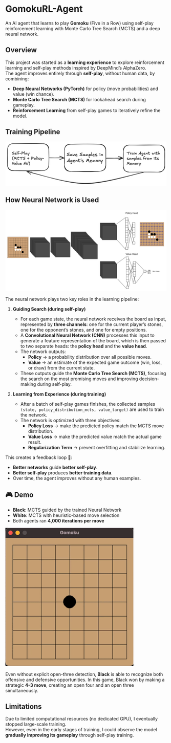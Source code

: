 # GomokuRL-Agent 
An AI agent that learns to play **Gomoku** (Five in a Row) using self-play reinforcement learning with Monte Carlo Tree Search (MCTS) and a deep neural network.  

## Overview  
This project was started as a **learning experience** to explore reinforcement learning and self-play methods inspired by DeepMind’s AlphaZero.  
The agent improves entirely through **self-play**, without human data, by combining:  
- **Deep Neural Networks (PyTorch)** for policy (move probabilities) and value (win chance).  
- **Monte Carlo Tree Search (MCTS)** for lookahead search during gameplay.  
- **Reinforcement Learning** from self-play games to iteratively refine the model.  

## Training Pipeline

![training pipeline](./images/pipeline-img.png)

## How Neural Network is Used  

![Neural Network Example](./images/nn-example.png)

The neural network plays two key roles in the learning pipeline:  

1. **Guiding Search (during self-play)**  
   - For each game state, the neural network receives the board as input, represented by **three channels**: one for the current player’s stones, one for the opponent’s stones, and one for empty positions.  
   - A **Convolutional Neural Network (CNN)** processes this input to generate a feature representation of the board, which is then passed to two separate heads: the **policy head** and the **value head**.  
   - The network outputs:  
     - **Policy** → a probability distribution over all possible moves.  
     - **Value** → an estimate of the expected game outcome (win, loss, or draw) from the current state.  
   - These outputs guide the **Monte Carlo Tree Search (MCTS)**, focusing the search on the most promising moves and improving decision-making during self-play.

3. **Learning from Experience (during training)**  
   - After a batch of self-play games finishes, the collected samples `(state, policy_distribution_mcts, value_target)` are used to train the network.  
   - The network is optimized with three objectives:  
     - **Policy Loss** → make the predicted policy match the MCTS move distribution.  
     - **Value Loss** → make the predicted value match the actual game result.  
     - **Regularization Term** → prevent overfitting and stabilize learning.  

This creates a feedback loop 🔄:  
- **Better networks** guide **better self-play**.  
- **Better self-play** produces **better training data**.  
- Over time, the agent improves without any human examples.
  
## 🎮 Demo  

- **Black**: MCTS guided by the trained Neural Network  
- **White**: MCTS with heuristic-based move selection  
- Both agents ran **4,000 iterations per move**  

![Demo](./images/agent-vs-heuristicMCTS.gif)

Even without explicit open-three detection, **Black** is able to recognize both offensive and defensive opportunities. In this game, Black won by making a strategic **4-3 move**, creating an open four and an open three simultaneously.

## Limitations

Due to limited computational resources (no dedicated GPU), I eventually stopped large-scale training.  
However, even in the early stages of training, I could observe the model **gradually improving its gameplay** through self-play training.  
